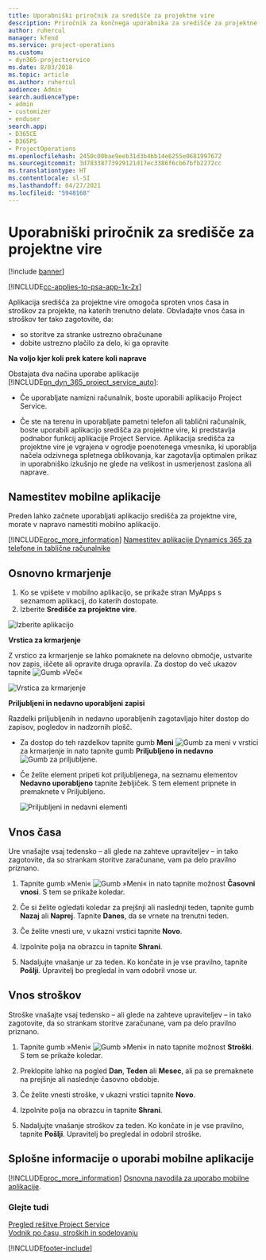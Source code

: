 ```yaml
---
title: Uporabniški priročnik za središče za projektne vire
description: Priročnik za končnega uporabnika za središče za projektne vire za rešitev Project Service
author: ruhercul
manager: kfend
ms.service: project-operations
ms.custom:
- dyn365-projectservice
ms.date: 8/03/2018
ms.topic: article
ms.author: ruhercul
audience: Admin
search.audienceType:
- admin
- customizer
- enduser
search.app:
- D365CE
- D365PS
- ProjectOperations
ms.openlocfilehash: 2450c00bae9eeb31d3b4bb14e6255e0681997672
ms.sourcegitcommit: 3d78338773929121d17ec3386f6cb67bfb2272cc
ms.translationtype: HT
ms.contentlocale: sl-SI
ms.lasthandoff: 04/27/2021
ms.locfileid: "5948168"
---
```

# <a name="user-guide-for-project-resource-hub"></a>Uporabniški priročnik za središče za projektne vire

[!include [banner](../includes/psa-now-project-operations.md)]

[!INCLUDE[cc-applies-to-psa-app-1x-2x](../includes/cc-applies-to-psa-app-1x-2x.md)]

Aplikacija središča za projektne vire omogoča sproten vnos časa in stroškov za projekte, na katerih trenutno delate. Obvladajte vnos časa in stroškov ter tako zagotovite, da:

- so storitve za stranke ustrezno obračunane
- dobite ustrezno plačilo za delo, ki ga opravite

**Na voljo kjer koli prek katere koli naprave**

Obstajata dva načina uporabe aplikacije [!INCLUDE[pn_dyn_365_project_service_auto](../includes/pn-dyn-365-project-service-auto.md)]: 

- Če uporabljate namizni računalnik, boste uporabili aplikacijo Project Service. 

- Če ste na terenu in uporabljate pametni telefon ali tablični računalnik, boste uporabili aplikacijo središča za projektne vire, ki predstavlja podnabor funkcij aplikacije Project Service. Aplikacija središča za projektne vire je vgrajena v ogrodje poenotenega vmesnika, ki uporablja načela odzivnega spletnega oblikovanja, kar zagotavlja optimalen prikaz in uporabniško izkušnjo ne glede na velikost in usmerjenost zaslona ali naprave. 


## <a name="install-the-mobile-app"></a>Namestitev mobilne aplikacije
Preden lahko začnete uporabljati aplikacijo središča za projektne vire, morate v napravo namestiti mobilno aplikacijo. 

[!INCLUDE[proc_more_information](../includes/proc-more-information.md)] [Namestitev aplikacije Dynamics 365 za telefone in tablične računalnike](/dynamics365/mobile-app/install-dynamics-365-for-phones-and-tablets)

## <a name="basic-navigation"></a>Osnovno krmarjenje
1.  Ko se vpišete v mobilno aplikacijo, se prikaže stran MyApps s seznamom aplikacij, do katerih dostopate. 
2.  Izberite **Središče za projektne vire**.

![Izberite aplikacijo](media/chooseApp_1.png "Izberite aplikacijo")

**Vrstica za krmarjenje**

Z vrstico za krmarjenje se lahko pomaknete na delovno območje, ustvarite nov zapis, iščete ali opravite druga opravila. Za dostop do več ukazov tapnite ![Gumb »Več«](media/MoreButton.png "Gumb »Več«")

![Vrstica za krmarjenje](media/NavBar_2.png "Vrstica za krmarjenje")

**Priljubljeni in nedavno uporabljeni zapisi**

Razdelki priljubljenih in nedavno uporabljenih zagotavljajo hiter dostop do zapisov, pogledov in nadzornih plošč. 

- Za dostop do teh razdelkov tapnite gumb **Meni** ![Gumb za meni](media/MenuButton.png "Gumb za meni") v vrstici za krmarjenje in nato tapnite gumb **Priljubljeno in nedavno** ![Gumb za priljubljene](media/FavButton.png "Gumb priljubljenih").

- Če želite element pripeti kot priljubljenega, na seznamu elementov **Nedavno uporabljeno** tapnite žebljiček. S tem element pripnete in premaknete v Priljubljeno.

  ![Priljubljeni in nedavni elementi](media/Favs_3.png "Priljubljeni in nedavni elementi")
 
## <a name="enter-time"></a>Vnos časa
Ure vnašajte vsaj tedensko – ali glede na zahteve upraviteljev – in tako zagotovite, da so strankam storitve zaračunane, vam pa delo pravilno priznano.

1. Tapnite gumb »Meni« ![Gumb »Meni«](media/MenuButton.png "Gumb za meni") in nato tapnite možnost **Časovni vnosi**. S tem se prikaže koledar.

2. Če si želite ogledati koledar za prejšnji ali naslednji teden, tapnite gumb **Nazaj** ali **Naprej**. Tapnite **Danes**, da se vrnete na trenutni teden.

3. Če želite vnesti ure, v ukazni vrstici tapnite **Novo**. 

4. Izpolnite polja na obrazcu in tapnite **Shrani**.

5. Nadaljujte vnašanje ur za teden. Ko končate in je vse pravilno, tapnite **Pošlji**. Upravitelj bo pregledal in vam odobril vnose ur.

## <a name="enter-expenses"></a>Vnos stroškov 
Stroške vnašajte vsaj tedensko – ali glede na zahteve upraviteljev – in tako zagotovite, da so strankam storitve zaračunane, vam pa delo pravilno priznano.

1. Tapnite gumb »Meni« ![Gumb »Meni«](media/MenuButton.png "Gumb za meni") in nato tapnite možnost **Stroški**. S tem se prikaže koledar.

2. Preklopite lahko na pogled **Dan**, **Teden** ali **Mesec**, ali pa se premaknete na prejšnje ali naslednje časovno obdobje. 

3. Če želite vnesti stroške, v ukazni vrstici tapnite **Novo**. 

4. Izpolnite polja na obrazcu in tapnite **Shrani**.

5. Nadaljujte vnašanje stroškov za teden. Ko končate in je vse pravilno, tapnite **Pošlji**. Upravitelj bo pregledal in odobril stroške.

## <a name="general-information-on-how-to-use-the-mobile-app"></a>Splošne informacije o uporabi mobilne aplikacije 
[!INCLUDE[proc_more_information](../includes/proc-more-information.md)] [Osnovna navodila za uporabo mobilne aplikacije](/dynamics365/mobile-app/dynamics-365-phones-tablets-users-guide).

### <a name="see-also"></a>Glejte tudi  
 [Pregled rešitve Project Service](../psa/overview.md)   
 [Vodnik po času, stroških in sodelovanju](../psa/time-expense-collaboration-guide.md)   
 


[!INCLUDE[footer-include](../includes/footer-banner.md)]